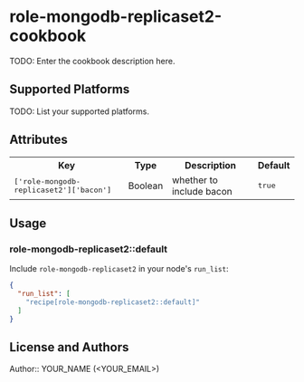 # role-mongodb-replicaset2-cookbook

TODO: Enter the cookbook description here.

## Supported Platforms

TODO: List your supported platforms.

## Attributes

<table>
  <tr>
    <th>Key</th>
    <th>Type</th>
    <th>Description</th>
    <th>Default</th>
  </tr>
  <tr>
    <td><tt>['role-mongodb-replicaset2']['bacon']</tt></td>
    <td>Boolean</td>
    <td>whether to include bacon</td>
    <td><tt>true</tt></td>
  </tr>
</table>

## Usage

### role-mongodb-replicaset2::default

Include `role-mongodb-replicaset2` in your node's `run_list`:

```json
{
  "run_list": [
    "recipe[role-mongodb-replicaset2::default]"
  ]
}
```

## License and Authors

Author:: YOUR_NAME (<YOUR_EMAIL>)
